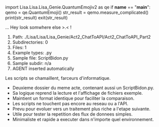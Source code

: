 
import Lisa.Lisa.Lisa_Genie.QuantumEmojiv2 as qe
if __name__ == "__main__":
  qemo = qe.QuantumEmoji()
  str_result = qemo.measure_complicated()
  print(str_result)
  exit(str_result)

... Hey look somwhere else >.< !

1. Path: ./Lisa/Lisa/Lisa_Genie/Act2_ChatToAPI/Act2_ChatToAPI_Part2
2. Subdirectories: 0
3. Files: 1
4. Example types: .py
5. Sample file: ScriptBidon.py
6. Sample subdir: n/a
7. AGENT inserted automatically

Les scripts se chamaillent, farceurs d'informatique.
- Deuxieme dossier du meme acte, contenant aussi un ScriptBidon.py.
- Sa logique reprend la lecture et l'affichage de fichiers exemple.
- Maintient un format identique pour faciliter la comparaison.
- Les scripts ne touchent pas encore au reseau ou a l'API.
- Prevu pour evoluer vers un traitement plus riche a l'etape suivante.
- Utile pour tester la repetition des flux de donnees simples.
- Minimaliste et rapide a executer dans n'importe quel environnement.
